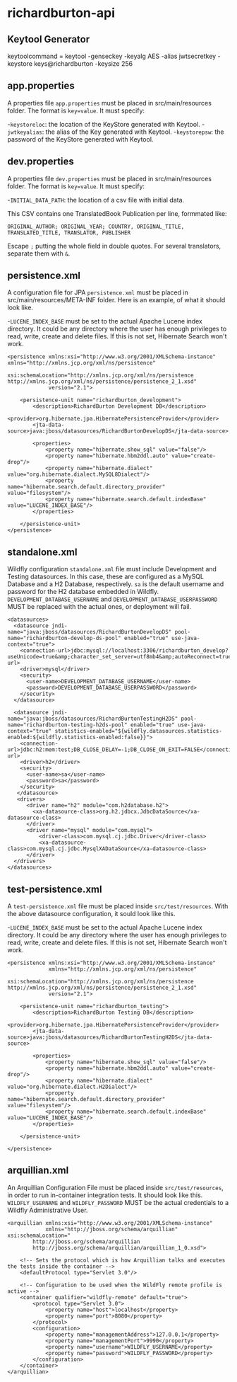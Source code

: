 # richardburton-api

## Keytool Generator

keytoolcommand = keytool -genseckey -keyalg AES -alias jwtsecretkey -keystore keys@richardburton -keysize 256

## app.properties

A properties file `app.properties` must be placed in src/main/resources folder. The format is `key=value`. It must specify:

-`keystoreloc`: the location of the KeyStore generated with Keytool.
-`jwtkeyalias`: the alias of the Key generated with Keytool.
-`keystorepsw`: the password of the KeyStore generated with Keytool.

## dev.properties

A properties file `dev.properties` must be placed in src/main/resources folder. The format is `key=value`. It must specify:

-`INITIAL_DATA_PATH`: the location of a csv file with initial data.

This CSV contains one TranslatedBook Publication per line, formmated like:

`ORIGINAL_AUTHOR; ORIGINAL_YEAR; COUNTRY, ORIGINAL_TITLE, TRANSLATED_TITLE, TRANSLATOR, PUBLISHER`

Escape `;` putting the whole field in double quotes. For several translators, separate them with `&`.

## persistence.xml

A configuration file for JPA `persistence.xml` must be placed in src/main/resources/META-INF folder.
Here is an example, of what it should look like.

-`LUCENE_INDEX_BASE` must be set to the actual Apache Lucene index directory. It could be any directory where the user has enough privileges to read, write, create and delete files. If this is not set, Hibernate Search won't work.

```
<persistence xmlns:xsi="http://www.w3.org/2001/XMLSchema-instance" xmlns="http://xmlns.jcp.org/xml/ns/persistence"
             xsi:schemaLocation="http://xmlns.jcp.org/xml/ns/persistence http://xmlns.jcp.org/xml/ns/persistence/persistence_2_1.xsd"
             version="2.1">

    <persistence-unit name="richardburton_development">
        <description>RichardBurton Development DB</description>
        <provider>org.hibernate.jpa.HibernatePersistenceProvider</provider>
        <jta-data-source>java:jboss/datasources/RichardBurtonDevelopDS</jta-data-source>

        <properties>
            <property name="hibernate.show_sql" value="false"/>
            <property name="hibernate.hbm2ddl.auto" value="create-drop"/>
            <property name="hibernate.dialect" value="org.hibernate.dialect.MySQL8Dialect"/>
            <property name="hibernate.search.default.directory_provider" value="filesystem"/>
            <property name="hibernate.search.default.indexBase" value="LUCENE_INDEX_BASE"/>
        </properties>

    </persistence-unit>
</persistence>
```
</persistence>


## standalone.xml

Wildfly configuration `standalone.xml` file must include Development and Testing datasources. In this case, these are configured as a MySQL Database and a H2 Database, respectively. `sa` is the default username and password for the H2 database embedded in Wildfly. `DEVELOPMENT_DATABASE_USERNAME` and `DEVELOPMENT_DATABASE_USERPASSWORD` MUST be replaced with the actual ones, or deployment will fail.

```
<datasources>
  <datasource jndi-name="java:jboss/datasources/RichardBurtonDevelopDS" pool-name="richardburton-develop-ds-pool" enabled="true" use-java-context="true">
    <connection-url>jdbc:mysql://localhost:3306/richardburton_develop?useUnicode=true&amp;character_set_server=utf8mb4&amp;autoReconnect=true&amp;zeroDateTimeBehavior=convertToNull</connection-url>
    <driver>mysql</driver>
    <security>
      <user-name>DEVELOPMENT_DATABASE_USERNAME</user-name>
      <password>DEVELOPMENT_DATABASE_USERPASSWORD</password>
    </security>
  </datasource>
   
  <datasource jndi-name="java:jboss/datasources/RichardBurtonTestingH2DS" pool-name="richardburton-testing-h2ds-pool" enabled="true" use-java-context="true" statistics-enabled="${wildfly.datasources.statistics-enabled:${wildfly.statistics-enabled:false}}">
    <connection-url>jdbc:h2:mem:test;DB_CLOSE_DELAY=-1;DB_CLOSE_ON_EXIT=FALSE</connection-url>
    <driver>h2</driver>
    <security>
      <user-name>sa</user-name>
      <password>sa</password>
    </security>
   </datasource>
   <drivers>
      <driver name="h2" module="com.h2database.h2">
        <xa-datasource-class>org.h2.jdbcx.JdbcDataSource</xa-datasource-class>
      </driver>
      <driver name="mysql" module="com.mysql">
          <driver-class>com.mysql.cj.jdbc.Driver</driver-class>
          <xa-datasource-class>com.mysql.cj.jdbc.MysqlXADataSource</xa-datasource-class>
      </driver>
  </drivers>
</datasources>
```

## test-persistence.xml

A `test-persistence.xml` file must be placed inside `src/test/resources`. With the above datasource configuration, it sould look like this.

-`LUCENE_INDEX_BASE` must be set to the actual Apache Lucene index directory. It could be any directory where the user has enough privileges to read, write, create and delete files. If this is not set, Hibernate Search won't work.

```
<persistence xmlns:xsi="http://www.w3.org/2001/XMLSchema-instance"
             xmlns="http://xmlns.jcp.org/xml/ns/persistence"
             xsi:schemaLocation="http://xmlns.jcp.org/xml/ns/persistence http://xmlns.jcp.org/xml/ns/persistence/persistence_2_1.xsd"
             version="2.1">

    <persistence-unit name="richardburton_testing">
        <description>RichardBurton Testing DB</description>
        <provider>org.hibernate.jpa.HibernatePersistenceProvider</provider>
        <jta-data-source>java:jboss/datasources/RichardBurtonTestingH2DS</jta-data-source>

        <properties>
            <property name="hibernate.show_sql" value="false"/>
            <property name="hibernate.hbm2ddl.auto" value="create-drop"/>
            <property name="hibernate.dialect" value="org.hibernate.dialect.H2Dialect"/>
            <property name="hibernate.search.default.directory_provider" value="filesystem"/>
            <property name="hibernate.search.default.indexBase" value="LUCENE_INDEX_BASE"/>
        </properties>

    </persistence-unit>

</persistence>
```

## arquillian.xml

An Arquillian Configuration File must be placed inside `src/test/resources`, in order to run in-container integration tests. It should look like this. `WILDFLY_USERNAME` and `WILDFLY_PASSWORD` MUST be the actual credentials to a Wildfly Administrative User. 

```
<arquillian xmlns:xsi="http://www.w3.org/2001/XMLSchema-instance"
            xmlns="http://jboss.org/schema/arquillian" xsi:schemaLocation="
        http://jboss.org/schema/arquillian
        http://jboss.org/schema/arquillian/arquillian_1_0.xsd">

    <!-- Sets the protocol which is how Arquillian talks and executes the tests inside the container -->
    <defaultProtocol type="Servlet 3.0"/>

    <!-- Configuration to be used when the WildFly remote profile is active -->
    <container qualifier="wildfly-remote" default="true">
        <protocol type="Servlet 3.0">
            <property name="host">localhost</property>
            <property name="port">8080</property>
        </protocol>
        <configuration>
            <property name="managementAddress">127.0.0.1</property>
            <property name="managementPort">9990</property>
            <property name="username">WILDFLY_USERNAME</property>
            <property name="password">WILDFLY_PASSWORD</property>
        </configuration>
    </container>
</arquillian>
```
            
